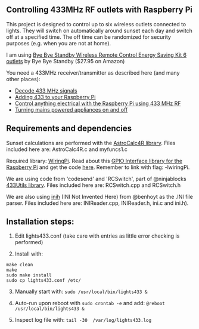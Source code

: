 Controlling 433MHz RF outlets with Raspberry Pi
-----------------------------------------------

This project is designed to control up to six wireless outlets connected to
lights. They will switch on automatically around sunset each day and switch 
off at a specified time. The off time can be randomized for security 
purposes (e.g. when you are not at home).  

I am using [Bye Bye Standby Wireless Remote Control Energy 
Saving Kit 6 outlets](http://www.amazon.com/Bye-Standby-Wireless-Control-outlets/dp/B00F4AQKRI) by Bye Bye Standby ($27.95 on Amazon)

You need a 433MHz receiver/transmitter as described here (and many other places):
- [Decode 433 MHz signals](http://www.princetronics.com/how-to-read-433-mhz-codes-w-raspberry-pi-433-mhz-receiver/)
- [Adding 433 to your Raspberry Pi](http://shop.ninjablocks.com/blogs/how-to/7506204-adding-433-to-your-raspberry-pi)
- [Control anything electrical with the Raspberry Pi using 433 MHz RF](http://stevenhickson.blogspot.com/2015/02/control-anything-electrical-with.html)
- [Turning mains powered appliances on and off](http://www.hoagieshouse.com/RaspberryPi/RCSockets/RCPlug.html) 

Requirements and dependencies 
-----------------------------

Sunset calculations are performed with the [AstroCalc4R library](http://www.nefsc.noaa.gov/AstroCalc4R/). Files included here are: AstroCalc4R.c and myfuncs1.c

Required library: [WiringPi](https://projects.drogon.net/raspberry-pi/wiringpi/download-and-install/). Read about this [GPIO Interface library for the Raspberry Pi](http://wiringpi.com/download-and-install/) and get the code [here](git://git.drogon.net/wiringPi). Remember to link with flag: -lwiringPi. 

We are using code from 'codesend' and 'RCSwitch', part of @ninjablocks [433Utils library](https://github.com/ninjablocks/433Utils). Files included here are: RCSwitch.cpp and RCSwitch.h

We are also using [inih](https://github.com/benhoyt/inih) (INI Not Invented Here) from @benhoyt as the .INI file parser. Files included here are: INIReader.cpp, INIReader.h, ini.c and ini.h). 

Installation steps:
-------------------

1. Edit lights433.conf
(take care with entries as little error checking is performed)

2. Install with:
```
make clean
make
sudo make install 
sudo cp lights433.conf /etc/
```
3. Manually start with:
	`sudo /usr/local/bin/lights433 &`

4. Auto-run upon reboot with `sudo crontab -e` and add:
  `@reboot /usr/local/bin/lights433 &`

5. Inspect log file with:
	`tail -30  /var/log/lights433.log`

	